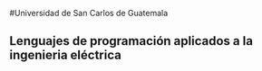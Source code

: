 #Universidad de San Carlos de Guatemala
## Lenguajes de programación aplicados a la ingenieria eléctrica
